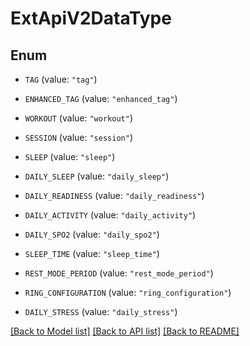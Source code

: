 # ExtApiV2DataType

## Enum


* `TAG` (value: `"tag"`)

* `ENHANCED_TAG` (value: `"enhanced_tag"`)

* `WORKOUT` (value: `"workout"`)

* `SESSION` (value: `"session"`)

* `SLEEP` (value: `"sleep"`)

* `DAILY_SLEEP` (value: `"daily_sleep"`)

* `DAILY_READINESS` (value: `"daily_readiness"`)

* `DAILY_ACTIVITY` (value: `"daily_activity"`)

* `DAILY_SPO2` (value: `"daily_spo2"`)

* `SLEEP_TIME` (value: `"sleep_time"`)

* `REST_MODE_PERIOD` (value: `"rest_mode_period"`)

* `RING_CONFIGURATION` (value: `"ring_configuration"`)

* `DAILY_STRESS` (value: `"daily_stress"`)


[[Back to Model list]](../README.md#documentation-for-models) [[Back to API list]](../README.md#documentation-for-api-endpoints) [[Back to README]](../README.md)


